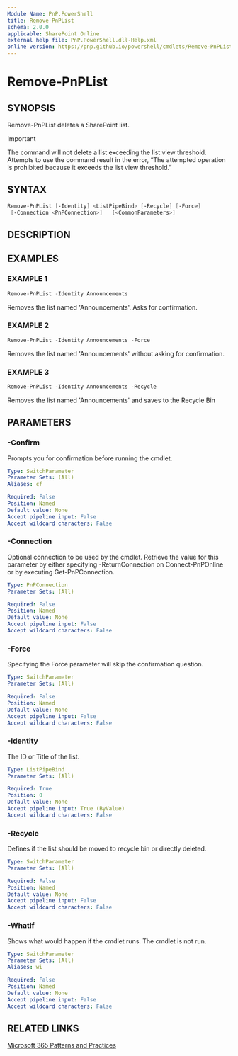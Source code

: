 ```yaml
---
Module Name: PnP.PowerShell
title: Remove-PnPList
schema: 2.0.0
applicable: SharePoint Online
external help file: PnP.PowerShell.dll-Help.xml
online version: https://pnp.github.io/powershell/cmdlets/Remove-PnPList.html
---
```

 
# Remove-PnPList

## SYNOPSIS
Remove-PnPList deletes a SharePoint list.

> [!IMPORTANT]
> The command will not delete a list exceeding the list view threshold. Attempts to use the command result in the error, &#8220;The attempted operation is prohibited because it exceeds the list view threshold.&#8221;

## SYNTAX

```powershell
Remove-PnPList [-Identity] <ListPipeBind> [-Recycle] [-Force] 
 [-Connection <PnPConnection>]   [<CommonParameters>]
```

## DESCRIPTION

## EXAMPLES

### EXAMPLE 1
```powershell
Remove-PnPList -Identity Announcements
```

Removes the list named 'Announcements'. Asks for confirmation.

### EXAMPLE 2
```powershell
Remove-PnPList -Identity Announcements -Force
```

Removes the list named 'Announcements' without asking for confirmation.

### EXAMPLE 3
```powershell
Remove-PnPList -Identity Announcements -Recycle
```

Removes the list named 'Announcements' and saves to the Recycle Bin

## PARAMETERS

### -Confirm
Prompts you for confirmation before running the cmdlet.

```yaml
Type: SwitchParameter
Parameter Sets: (All)
Aliases: cf

Required: False
Position: Named
Default value: None
Accept pipeline input: False
Accept wildcard characters: False
```

### -Connection
Optional connection to be used by the cmdlet. Retrieve the value for this parameter by either specifying -ReturnConnection on Connect-PnPOnline or by executing Get-PnPConnection.

```yaml
Type: PnPConnection
Parameter Sets: (All)

Required: False
Position: Named
Default value: None
Accept pipeline input: False
Accept wildcard characters: False
```

### -Force
Specifying the Force parameter will skip the confirmation question.

```yaml
Type: SwitchParameter
Parameter Sets: (All)

Required: False
Position: Named
Default value: None
Accept pipeline input: False
Accept wildcard characters: False
```

### -Identity
The ID or Title of the list.

```yaml
Type: ListPipeBind
Parameter Sets: (All)

Required: True
Position: 0
Default value: None
Accept pipeline input: True (ByValue)
Accept wildcard characters: False
```

### -Recycle
Defines if the list should be moved to recycle bin or directly deleted.

```yaml
Type: SwitchParameter
Parameter Sets: (All)

Required: False
Position: Named
Default value: None
Accept pipeline input: False
Accept wildcard characters: False
```



### -WhatIf
Shows what would happen if the cmdlet runs. The cmdlet is not run.

```yaml
Type: SwitchParameter
Parameter Sets: (All)
Aliases: wi

Required: False
Position: Named
Default value: None
Accept pipeline input: False
Accept wildcard characters: False
```

## RELATED LINKS

[Microsoft 365 Patterns and Practices](https://aka.ms/m365pnp)

